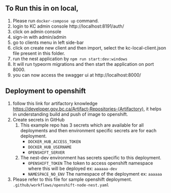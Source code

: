 ## To Run this in on local,
1. Please  run `docker-compose up` command.
2. login to KC admin console http://localhost:8191/auth/
3. click on admin console
4. sign-in with admin/admin
5. go to clients menu in left side-bar
6. click on create new client and then import, select the kc-local-client.json file present in this folder.
7. run the nest application by `npm run start:dev:windows`
8. It will run typeorm migrations and then start the application on port 8000.
9. you can now access the swagger ui at http://localhost:8000/

## Deployment to openshift
1. follow this link for artifactory knowledge https://developer.gov.bc.ca/Artifact-Repositories-(Artifactory),  it helps in understanding build and push of image to openshift.
2. Create secrets in GitHub
    1. This example repo has 3 secrets which are available for all deployments and then environment specific secrets are for each deployment.
        - `DOCKER_HUB_ACCESS_TOKEN`
        - `DOCKER_HUB_USERNAME`
        - `OPENSHIFT_SERVER`
    2. The nest-dev environment has secrets specific to this deployment.
        - `OPENSHIFT_TOKEN` The token to access openshift namespace where this will be deployed ex: `aaaaaa-dev`
        - `NAMESPACE_NO_ENV` The namespace of the deployment ex: `aaaaaa`
3. Please refer to this file for sample openshift deployment. `.github/workflows/openshift-node-nest.yaml`
